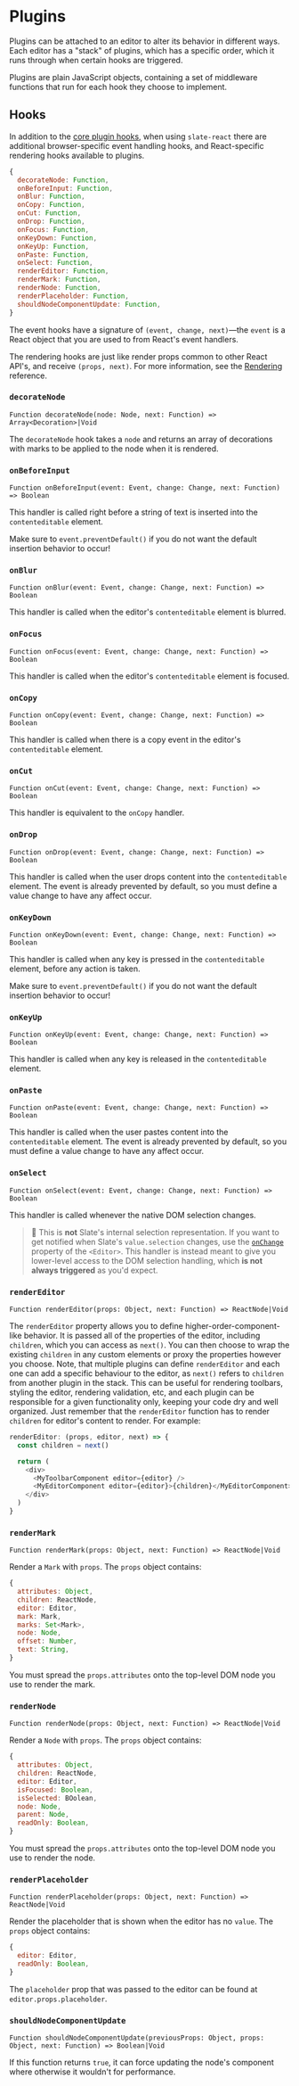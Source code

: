 # Plugins

Plugins can be attached to an editor to alter its behavior in different ways. Each editor has a "stack" of plugins, which has a specific order, which it runs through when certain hooks are triggered.

Plugins are plain JavaScript objects, containing a set of middleware functions that run for each hook they choose to implement.

## Hooks

In addition to the [core plugin hooks](../slate/plugins.md), when using `slate-react` there are additional browser-specific event handling hooks, and React-specific rendering hooks available to plugins.

```js
{
  decorateNode: Function,
  onBeforeInput: Function,
  onBlur: Function,
  onCopy: Function,
  onCut: Function,
  onDrop: Function,
  onFocus: Function,
  onKeyDown: Function,
  onKeyUp: Function,
  onPaste: Function,
  onSelect: Function,
  renderEditor: Function,
  renderMark: Function,
  renderNode: Function,
  renderPlaceholder: Function,
  shouldNodeComponentUpdate: Function,
}
```

The event hooks have a signature of `(event, change, next)`—the `event` is a React object that you are used to from React's event handlers.

The rendering hooks are just like render props common to other React API's, and receive `(props, next)`. For more information, see the [Rendering](./rendering.md) reference.

### `decorateNode`

`Function decorateNode(node: Node, next: Function) => Array<Decoration>|Void`

The `decorateNode` hook takes a `node` and returns an array of decorations with marks to be applied to the node when it is rendered.

### `onBeforeInput`

`Function onBeforeInput(event: Event, change: Change, next: Function) => Boolean`

This handler is called right before a string of text is inserted into the `contenteditable` element.

Make sure to `event.preventDefault()` if you do not want the default insertion behavior to occur!

### `onBlur`

`Function onBlur(event: Event, change: Change, next: Function) => Boolean`

This handler is called when the editor's `contenteditable` element is blurred.

### `onFocus`

`Function onFocus(event: Event, change: Change, next: Function) => Boolean`

This handler is called when the editor's `contenteditable` element is focused.

### `onCopy`

`Function onCopy(event: Event, change: Change, next: Function) => Boolean`

This handler is called when there is a copy event in the editor's `contenteditable` element.

### `onCut`

`Function onCut(event: Event, change: Change, next: Function) => Boolean`

This handler is equivalent to the `onCopy` handler.

### `onDrop`

`Function onDrop(event: Event, change: Change, next: Function) => Boolean`

This handler is called when the user drops content into the `contenteditable` element. The event is already prevented by default, so you must define a value change to have any affect occur.

### `onKeyDown`

`Function onKeyDown(event: Event, change: Change, next: Function) => Boolean`

This handler is called when any key is pressed in the `contenteditable` element, before any action is taken.

Make sure to `event.preventDefault()` if you do not want the default insertion behavior to occur!

### `onKeyUp`

`Function onKeyUp(event: Event, change: Change, next: Function) => Boolean`

This handler is called when any key is released in the `contenteditable` element.

### `onPaste`

`Function onPaste(event: Event, change: Change, next: Function) => Boolean`

This handler is called when the user pastes content into the `contenteditable` element. The event is already prevented by default, so you must define a value change to have any affect occur.

### `onSelect`

`Function onSelect(event: Event, change: Change, next: Function) => Boolean`

This handler is called whenever the native DOM selection changes.

> 🤖 This is **not** Slate's internal selection representation. If you want to get notified when Slate's `value.selection` changes, use the [`onChange`](../slate-react/editor.md#onchange) property of the `<Editor>`. This handler is instead meant to give you lower-level access to the DOM selection handling, which **is not always triggered** as you'd expect.

### `renderEditor`

`Function renderEditor(props: Object, next: Function) => ReactNode|Void`

The `renderEditor` property allows you to define higher-order-component-like behavior. It is passed all of the properties of the editor, including `children`, which you can access as `next()`. You can then choose to wrap the existing `children` in any custom elements or proxy the properties however you choose. Note, that multiple plugins can define `renderEditor` and each one can add a specific behaviour to the editor, as `next()` refers to `children` from another plugin in the stack. This can be useful for rendering toolbars, styling the editor, rendering validation, etc, and each plugin can be responsible for a given functionality only, keeping your code dry and well organized. Just remember that the `renderEditor` function has to render `children` for editor's content to render. For example:

```js
renderEditor: (props, editor, next) => {
  const children = next()

  return (
    <div>
      <MyToolbarComponent editor={editor} />
      <MyEditorComponent editor={editor}>{children}</MyEditorComponent>
    </div>
  )
}
```

### `renderMark`

`Function renderMark(props: Object, next: Function) => ReactNode|Void`

Render a `Mark` with `props`. The `props` object contains:

```js
{
  attributes: Object,
  children: ReactNode,
  editor: Editor,
  mark: Mark,
  marks: Set<Mark>,
  node: Node,
  offset: Number,
  text: String,
}
```

You must spread the `props.attributes` onto the top-level DOM node you use to render the mark.

### `renderNode`

`Function renderNode(props: Object, next: Function) => ReactNode|Void`

Render a `Node` with `props`. The `props` object contains:

```js
{
  attributes: Object,
  children: ReactNode,
  editor: Editor,
  isFocused: Boolean,
  isSelected: BOolean,
  node: Node,
  parent: Node,
  readOnly: Boolean,
}
```

You must spread the `props.attributes` onto the top-level DOM node you use to render the node.

### `renderPlaceholder`

`Function renderPlaceholder(props: Object, next: Function) => ReactNode|Void`

Render the placeholder that is shown when the editor has no `value`. The `props` object contains:

```js
{
  editor: Editor,
  readOnly: Boolean,
}
```

The `placeholder` prop that was passed to the editor can be found at `editor.props.placeholder`.

### `shouldNodeComponentUpdate`

`Function shouldNodeComponentUpdate(previousProps: Object, props: Object, next: Function) => Boolean|Void`

If this function returns `true`, it can force updating the node's component where otherwise it wouldn't for performance.
